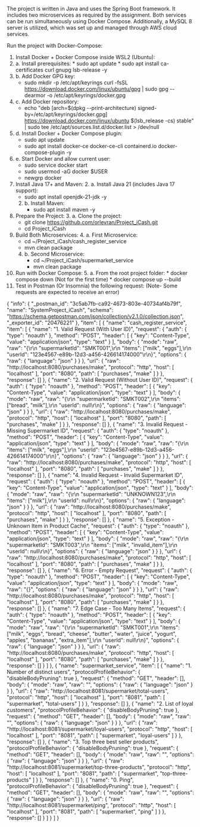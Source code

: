 The project is written in Java and uses the Spring Boot framework.
It includes two microservices as required by the assignment.
Both services can be run simultaneously using Docker Compose.
Additionally, a MySQL 8 server is utilized, which was set up and managed through AWS cloud services.

Run the project with Docker-Compose:
1. Install Docker + Docker Compose inside WSL2 (Ubuntu):
  1. a. Install prerequisites:
    * sudo apt update
    * sudo apt install ca-certificates curl gnupg lsb-release -y
  1. b. Add Docker GPG key:
     * sudo mkdir -p /etc/apt/keyrings curl -fsSL https://download.docker.com/linux/ubuntu/gpg | sudo gpg --dearmor -o /etc/apt/keyrings/docker.gpg
  1. c. Add Docker repository:
     * echo "deb [arch=$(dpkg --print-architecture) signed-by=/etc/apt/keyrings/docker.gpg] https://download.docker.com/linux/ubuntu $(lsb_release -cs) stable" | sudo tee /etc/apt/sources.list.d/docker.list > /dev/null
  1. d. Install Docker + Docker Compose plugin:
     * sudo apt update
     * sudo apt install docker-ce docker-ce-cli containerd.io docker-compose-plugin -y
  1. e. Start Docker and allow current user:
     * sudo service docker start
     * sudo usermod -aG docker $USER
     * newgrp docker
2. Install Java 17+ and Maven:
   2. a. Install Java 21 (includes Java 17 support):
      * sudo apt install openjdk-21-jdk -y
   2. b. Install Maven:
      * sudo apt install maven -y
3. Prepare the Project:
   3. a. Clone the project:
      * git clone https://github.com/orlevran/Project_iCash.git
      * cd Project_iCash
4. Build Both Microservices:
   4. a. First Microservice:
      * cd ~/Project_iCash/cash_register_service
      * mvn clean package
   4. b. Second Microservice:
      * cd ~/Project_iCash/supermarket_service
      * mvn clean package
5. Run with Docker Compose:
    5. a. From the root project folder:
       * docker compose down
         (Not for the first time)
       * docker compose up --build
6. Test in Postman (Or Insomnia) the following request:
   (Note- Some requests are expected to receive an error)


 {
	"info": {
		"_postman_id": "3c5ab7fb-ca92-4673-803e-40734af4b79f",
		"name": "SystemProject_iCash",
		"schema": "https://schema.getpostman.com/json/collection/v2.1.0/collection.json",
		"_exporter_id": "20476221"
	},
	"item": [
		{
			"name": "cash_register_service",
			"item": [
				{
					"name": "1. Valid Request (With User ID)",
					"request": {
						"auth": {
							"type": "noauth"
						},
						"method": "POST",
						"header": [
							{
								"key": "Content-Type",
								"value": "application/json",
								"type": "text"
							}
						],
						"body": {
							"mode": "raw",
							"raw": "{\r\n  \"supermarketId\": \"SMKT001\",\r\n  \"items\": [\"milk\", \"eggs\"],\r\n  \"userId\": \"123e4567-e89b-12d3-a456-426614174000\"\r\n}",
							"options": {
								"raw": {
									"language": "json"
								}
							}
						},
						"url": {
							"raw": "http://localhost:8080/purchases/make",
							"protocol": "http",
							"host": [
								"localhost"
							],
							"port": "8080",
							"path": [
								"purchases",
								"make"
							]
						}
					},
					"response": []
				},
				{
					"name": "2. Valid Request (Without User ID)",
					"request": {
						"auth": {
							"type": "noauth"
						},
						"method": "POST",
						"header": [
							{
								"key": "Content-Type",
								"value": "application/json",
								"type": "text"
							}
						],
						"body": {
							"mode": "raw",
							"raw": "{\r\n  \"supermarketId\": \"SMKT002\",\r\n  \"items\": [\"bread\", \"milk\"],\r\n  \"userId\": null\r\n}",
							"options": {
								"raw": {
									"language": "json"
								}
							}
						},
						"url": {
							"raw": "http://localhost:8080/purchases/make",
							"protocol": "http",
							"host": [
								"localhost"
							],
							"port": "8080",
							"path": [
								"purchases",
								"make"
							]
						}
					},
					"response": []
				},
				{
					"name": "3. Invalid Request - Missing Supermarket ID",
					"request": {
						"auth": {
							"type": "noauth"
						},
						"method": "POST",
						"header": [
							{
								"key": "Content-Type",
								"value": "application/json",
								"type": "text"
							}
						],
						"body": {
							"mode": "raw",
							"raw": "{\r\n  \"items\": [\"milk\", \"eggs\"],\r\n  \"userId\": \"123e4567-e89b-12d3-a456-426614174000\"\r\n}",
							"options": {
								"raw": {
									"language": "json"
								}
							}
						},
						"url": {
							"raw": "http://localhost:8080/purchases/make",
							"protocol": "http",
							"host": [
								"localhost"
							],
							"port": "8080",
							"path": [
								"purchases",
								"make"
							]
						}
					},
					"response": []
				},
				{
					"name": "4. Invalid Request - Invalid Supermarket ID",
					"request": {
						"auth": {
							"type": "noauth"
						},
						"method": "POST",
						"header": [
							{
								"key": "Content-Type",
								"value": "application/json",
								"type": "text"
							}
						],
						"body": {
							"mode": "raw",
							"raw": "{\r\n  \"supermarketId\": \"UNKNOWN123\",\r\n  \"items\": [\"milk\"],\r\n  \"userId\": null\r\n}",
							"options": {
								"raw": {
									"language": "json"
								}
							}
						},
						"url": {
							"raw": "http://localhost:8080/purchases/make",
							"protocol": "http",
							"host": [
								"localhost"
							],
							"port": "8080",
							"path": [
								"purchases",
								"make"
							]
						}
					},
					"response": []
				},
				{
					"name": "5. Exception - Unknown Item in Product Cache",
					"request": {
						"auth": {
							"type": "noauth"
						},
						"method": "POST",
						"header": [
							{
								"key": "Content-Type",
								"value": "application/json",
								"type": "text"
							}
						],
						"body": {
							"mode": "raw",
							"raw": "{\r\n  \"supermarketId\": \"SMKT003\",\r\n  \"items\": [\"milk\", \"invalid_item\"],\r\n  \"userId\": null\r\n}",
							"options": {
								"raw": {
									"language": "json"
								}
							}
						},
						"url": {
							"raw": "http://localhost:8080/purchases/make",
							"protocol": "http",
							"host": [
								"localhost"
							],
							"port": "8080",
							"path": [
								"purchases",
								"make"
							]
						}
					},
					"response": []
				},
				{
					"name": "6. Error - Empty Request",
					"request": {
						"auth": {
							"type": "noauth"
						},
						"method": "POST",
						"header": [
							{
								"key": "Content-Type",
								"value": "application/json",
								"type": "text"
							}
						],
						"body": {
							"mode": "raw",
							"raw": "{}",
							"options": {
								"raw": {
									"language": "json"
								}
							}
						},
						"url": {
							"raw": "http://localhost:8080/purchases/make",
							"protocol": "http",
							"host": [
								"localhost"
							],
							"port": "8080",
							"path": [
								"purchases",
								"make"
							]
						}
					},
					"response": []
				},
				{
					"name": "7. Edge Case - Too Many Items",
					"request": {
						"auth": {
							"type": "noauth"
						},
						"method": "POST",
						"header": [
							{
								"key": "Content-Type",
								"value": "application/json",
								"type": "text"
							}
						],
						"body": {
							"mode": "raw",
							"raw": "{\r\n  \"supermarketId\": \"SMKT001\",\r\n  \"items\": [\"milk\", \"eggs\", \"bread\", \"cheese\", \"butter\", \"water\", \"juice\", \"yogurt\", \"apples\", \"bananas\", \"extra_item\"],\r\n  \"userId\": null\r\n}",
							"options": {
								"raw": {
									"language": "json"
								}
							}
						},
						"url": {
							"raw": "http://localhost:8080/purchases/make",
							"protocol": "http",
							"host": [
								"localhost"
							],
							"port": "8080",
							"path": [
								"purchases",
								"make"
							]
						}
					},
					"response": []
				}
			]
		},
		{
			"name": "supermarket_service",
			"item": [
				{
					"name": "1. Number of distinct users",
					"protocolProfileBehavior": {
						"disableBodyPruning": true
					},
					"request": {
						"method": "GET",
						"header": [],
						"body": {
							"mode": "raw",
							"raw": "",
							"options": {
								"raw": {
									"language": "json"
								}
							}
						},
						"url": {
							"raw": "http://localhost:8081/supermarket/total-users",
							"protocol": "http",
							"host": [
								"localhost"
							],
							"port": "8081",
							"path": [
								"supermarket",
								"total-users"
							]
						}
					},
					"response": []
				},
				{
					"name": "2. List of loyal customers",
					"protocolProfileBehavior": {
						"disableBodyPruning": true
					},
					"request": {
						"method": "GET",
						"header": [],
						"body": {
							"mode": "raw",
							"raw": "",
							"options": {
								"raw": {
									"language": "json"
								}
							}
						},
						"url": {
							"raw": "http://localhost:8081/supermarket/loyal-users",
							"protocol": "http",
							"host": [
								"localhost"
							],
							"port": "8081",
							"path": [
								"supermarket",
								"loyal-users"
							]
						}
					},
					"response": []
				},
				{
					"name": "3. Top three best seller products",
					"protocolProfileBehavior": {
						"disableBodyPruning": true
					},
					"request": {
						"method": "GET",
						"header": [],
						"body": {
							"mode": "raw",
							"raw": "",
							"options": {
								"raw": {
									"language": "json"
								}
							}
						},
						"url": {
							"raw": "http://localhost:8081/supermarket/top-three-products",
							"protocol": "http",
							"host": [
								"localhost"
							],
							"port": "8081",
							"path": [
								"supermarket",
								"top-three-products"
							]
						}
					},
					"response": []
				},
				{
					"name": "0. Ping",
					"protocolProfileBehavior": {
						"disableBodyPruning": true
					},
					"request": {
						"method": "GET",
						"header": [],
						"body": {
							"mode": "raw",
							"raw": "",
							"options": {
								"raw": {
									"language": "json"
								}
							}
						},
						"url": {
							"raw": "http://localhost:8081/supermarket/ping",
							"protocol": "http",
							"host": [
								"localhost"
							],
							"port": "8081",
							"path": [
								"supermarket",
								"ping"
							]
						}
					},
					"response": []
				}
			]
		}
	]
}  
